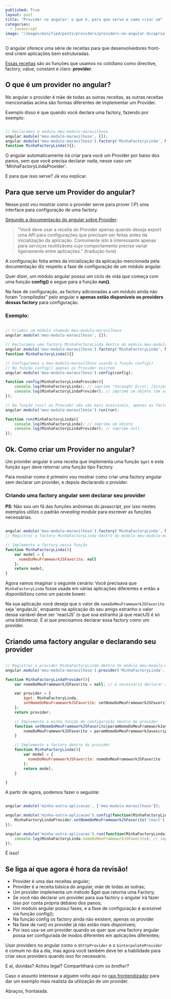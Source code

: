 ```yaml
---
published: True
layout: post
title: "Provider no angular: o que é, para que serve e como criar um"
categories: 
  - javascript
image: "/images/minified/posts/providers/providers-no-angular-dicaprio.jpg"
---
```


O angular oferece uma série de receitas para que desenvolvedores front-end criem aplicações bem estruturadas.

[Essas receitas](https://docs.angularjs.org/guide/providers) são as funções que usamos no cotidiano como directive, factory, value, constant e claro: **provider**.

## O que é um provider no angular?

No angular o provider é mãe de todas as outras receitas, as outras receitas mencionadas acima são formas diferentes de implementar um Provider.

Exemplo disso é que quando você declara uma factory, fazendo por exemplo:


```javascript

// Declaramos o módulo meu-modulo-maravilhoso
angular.module('meu-modulo-maravilhoso', []);
angular.module('meu-modulo-maravilhoso').factory('MinhaFactoryLinda', MinhaFactoryLinda);
function MinhaFactoryLinda(){};

```

O angular automaticamente irá criar para você um Provider por baixo dos panos, sem que você precisa declarar nada, nesse caso um 'MinhaFactoryLindaProvider'.

E para que isso serve? Já vou explicar.

## Para que serve um Provider do angular?

Nesse post vou mostrar como o provider serve para prover (:P) uma interface para configuração de uma factory.

[Segundo a documentação do angular sobre Provider](https://docs.angularjs.org/guide/providers):
    
<blockquote>
"Você deve usar a receita do Provider apenas quando deseja export uma API para configurações que precisam ser feitas antes da inicialização da aplicação. Comumente isto é interessante apenas para serviços reutilizáveis cujo comportamento precise variar ligeiramente entre aplicações." (tradução livre)
</blockquote>

A configuração feita antes da inicialização da aplicação mencionada pela documentação diz respeito a fase de configuração de um módulo angular.

Quer dizer, um módulo angular possui um ciclo de vida que começa com uma função **config()** e segue para a função **run()**.

Na fase de configuração, as factory adicionadas a um módulo ainda não foram "*compiladas*" pelo angular e **apenas estão disponíveis os providers dessas factory** para configuração.

### Exemplo:

```javascript

// Criamos um módulo chamado meu-modulo-maravilhoso
angular.module('meu-modulo-maravilhoso', []);

// Declaramos uma factory MinhaFactoryLinda dentro do módulo meu-modulo-maravilhoso
angular.module('meu-modulo-maravilhoso').factory('MinhaFactoryLinda', MinhaFactoryLinda);
function MinhaFactoryLinda(){}

// Configuramos o meu-modulo-maravilhoso usando a função config()
// Na função config() apenas os Provider existem
angular.module('meu-modulo-maravilhoso').config(config);

function config(MinhaFactoryLindaProvider){
    console.log(MinhaFactoryLinda); // imprime "Uncaught Error: [$injector:undef]"
    console.log(MinhaFactoryLindaProvider); // imprime um objeto com atributo $get
});

// Na função run() os Provider não são mais acessíveis, apenas as factory
angular.module('meu-modulo-maravilhoso').run(run);

function run(MinhaFactoryLinda){
    console.log(MinhaFactoryLinda); // imprime um objeto
    console.log(MinhaFactoryLindaProvider); // imprime null
});

```

## Ok. Como criar um Provider no angular?

Um provider angular é uma receita que implementa uma função ```$get``` e esta função ```$get``` deve retornar uma função tipo Factory. 

Para mostrar como é primeiro vou mostrar como criar uma factory angular sem declarar um provider, e depois declarando o provider.

### Criando uma factory angular sem declarar seu provider

**PS**: Não sou um fã das funções anônimas do javascript, por isso nestes exemplos utilizo o padrão *revealing module* para escrever as funções necessárias.

```javascript

angular.module('meu-modulo-maravilhoso').factory('MinhaFactoryLinda', MinhaFactoryLinda);
// Registrei a factory MinhaFactoryLinda dentro do módulo meu-modulo-maravilhoso

// Implemento a factory nessa função
function MinhaFactoryLinda(){
    var model = {
      nomeDoMeuFrameworkJSFavorito: null
    };
    return model;
}

```


Agora vamos imaginar o seguinte cenário: Você precisava que ```MinhaFactoryLinda``` fosse usada em várias aplicações diferentes e então a disponibilizou como um pacote bower.

Na sua aplicação você deseja que o valor de ```nomeDoMeuFrameworkJSFavorito``` seja 'angularJs', enquanto na aplicação do seu amigo estranho o valor dessa variável deve ser 'reactJS' (o que soa estranho já que reactJS é só uma biblioteca). É aí que precisamos declarar essa factory como um provider.

## Criando uma factory angular e declarando seu provider

```javascript

// Registrei o provider MinhaFactoryLinda dentro do módulo meu-modulo-maravilhoso
angular.module('meu-modulo-maravilhoso').provider('MinhaFactoryLinda', MinhaFactoryLindaProvider);

function MinhaFactoryLindaProvider(){
    var nomeDoMeuFrameworkJSFavorito = null; // é necessário declarar a variável que queremos acessar dentro da factory dentro do provider para que ela seja acessível via closure

    var provider = {
        $get: MinhaFactoryLinda,
        setNomeDoMeuFrameworkJSFavorito: setNomeDoMeuFrameworkJSFavorito
    };
    return provider;

    // Implemento a minha função de configuração dentro do provider
    function setNomeDoMeuFrameworkJSFavorito(paramNomeDoMeuFrameworkJavascriptFavorito){
        nomeDoMeuFrameworkJSFavorito = paramNomeDoMeuFrameworkJavascriptFavorito;
    }

    // Implemento a factory dentro do provider
    function MinhaFactoryLinda(){
        var model = {
          nomeDoMeuFrameworkJSFavorito: nomeDoMeuFrameworkJSFavorito
        };
        return model;
    }

}

```


A partir de agora, podemos fazer o seguinte:

```javascript

angular.module('minha-outra-aplicacao', ['meu-modulo-maravilhoso']);

angular.module('minha-outra-aplicacao').config(function(MinhaFactoryLindaProvider){
    MinhaFactoryLindaProvider.setNomeDoMeuFrameworkJSFavorito('react');
});

angular.module('minha-outra-aplicacao').run(function(MinhaFactoryLinda){
    console.log(MinhaFactoryLinda.nomeDoMeuFrameworkJSFavorito); // imprime 'react'
});

```

É isso!

## Se liga aí que agora é hora da revisão!

* Provider é uma das receitas angular;
* Provider é a receita básica do angular, mãe de todas as outras;
* Um provider implementa um método $get que retorna uma Factory;
* Se você não declarar um provider para sua factory o angular irá fazer isso por conta própria debaixo dos panos;
* Um módulo angular possui fases, e a fase de configuração é acessível via função config();
* Na função config os factory ainda não existem, apenas os provider
* Na fase de run() os provider já não estão mais disponíveis;
* Por isso usa-se um provider quando se quer que uma factory angular possa ser configurada de modos diferentes em aplicações diferentes;

Usar providers no angular como o ```$httpProvider``` e o ```$interpolateProvider``` é comum no dia a dia, mas agora você também deve ter a habilidade para criar seus providers quando isso for necessário.

E aí, dúvidas? Achou legal? Compartilhará com os *brother*? 

Caso o assunto interesse a alguém volto aqui no [raio frontendizador](http://jotateles.com.br) para dar um exemplo mais realista da utilização de um provider.

Abraços, frontaiada.
